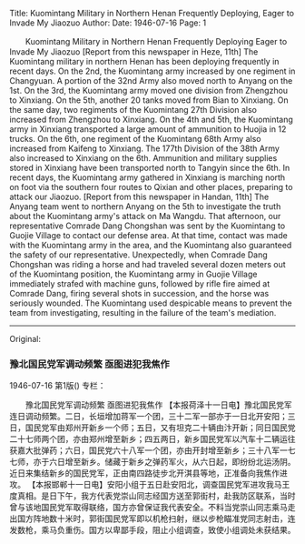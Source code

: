 Title: Kuomintang Military in Northern Henan Frequently Deploying, Eager to Invade My Jiaozuo
Author:
Date: 1946-07-16
Page: 1

　　Kuomintang Military in Northern Henan Frequently Deploying
    Eager to Invade My Jiaozuo
    [Report from this newspaper in Heze, 11th] The Kuomintang military in northern Henan has been deploying frequently in recent days. On the 2nd, the Kuomintang army increased by one regiment in Changyuan. A portion of the 32nd Army also moved north to Anyang on the 1st. On the 3rd, the Kuomintang army moved one division from Zhengzhou to Xinxiang. On the 5th, another 20 tanks moved from Bian to Xinxiang. On the same day, two regiments of the Kuomintang 27th Division also increased from Zhengzhou to Xinxiang. On the 4th and 5th, the Kuomintang army in Xinxiang transported a large amount of ammunition to Huojia in 12 trucks. On the 6th, one regiment of the Kuomintang 68th Army also increased from Kaifeng to Xinxiang. The 177th Division of the 38th Army also increased to Xinxiang on the 6th. Ammunition and military supplies stored in Xinxiang have been transported north to Tangyin since the 6th. In recent days, the Kuomintang army gathered in Xinxiang is marching north on foot via the southern four routes to Qixian and other places, preparing to attack our Jiaozuo.
    [Report from this newspaper in Handan, 11th] The Anyang team went to northern Anyang on the 5th to investigate the truth about the Kuomintang army's attack on Ma Wangdu. That afternoon, our representative Comrade Dang Chongshan was sent by the Kuomintang to Guojie Village to contact our defense area. At that time, contact was made with the Kuomintang army in the area, and the Kuomintang also guaranteed the safety of our representative. Unexpectedly, when Comrade Dang Chongshan was riding a horse and had traveled several dozen meters out of the Kuomintang position, the Kuomintang army in Guojie Village immediately strafed with machine guns, followed by rifle fire aimed at Comrade Dang, firing several shots in succession, and the horse was seriously wounded. The Kuomintang used despicable means to prevent the team from investigating, resulting in the failure of the team's mediation.



<hr /> 

Original: 


### 豫北国民党军调动频繁  亟图进犯我焦作

1946-07-16
第1版()
专栏：

　　豫北国民党军调动频繁
    亟图进犯我焦作
    【本报荷泽十一日电】豫北国民党军连日调动频繁。二日，长垣增加蒋军一个团，三十二军一部亦于一日北开安阳；三日，国民党军由郑州开新乡一个师；五日，又有坦克二十辆由汴开新；同日国民党二十七师两个团，亦由郑州增至新乡；四五两日，新乡国民党军以汽车十二辆运往获嘉大批弹药；六日，国民党六十八军一个团，亦由开封增至新乡；三十八军一七七师，亦于六日增至新乡。储藏于新乡之弹药军火，从六日起，即纷纷北运汤阴。近日来集结新乡的国民党军，正由南四路徒步北开淇县等地，正准备向我焦作进攻。
    【本报邯郸十一日电】安阳小组于五日赴安阳北，调查国民党军进攻我马王度真相。是日下午，我方代表党崇山同志经国方送至郭街村，赴我防区联系，当时曾与该地国民党军取得联络，国方亦曾保证我代表安全。不料当党崇山同志乘马走出国方阵地数十米时，郭街国民党军即以机枪扫射，继以步枪瞄准党同志射击，连发数枪，乘马负重伤。国方以卑鄙手段，阻止小组调查，致使小组调处未获结果。
